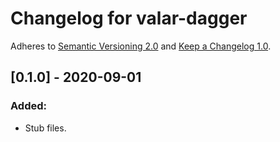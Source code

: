 # Changelog for valar-dagger

Adheres to [Semantic Versioning 2.0](https://semver.org/spec/v2.0.0.html)
and [Keep a Changelog 1.0](https://keepachangelog.com/en/1.0.0/).


## [0.1.0] - 2020-09-01

### Added:
- Stub files.
